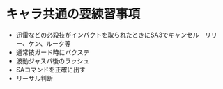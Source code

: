
# キャラ共通の要練習事項
* 迅雷などの必殺技がインパクトを取られたときにSA3でキャンセル　リリー、ケン、ルーク等
* 通常技ガード時にバクステ
* 波動ジャスパ後のラッシュ
* SAコマンドを正確に出す
* リーサル判断
